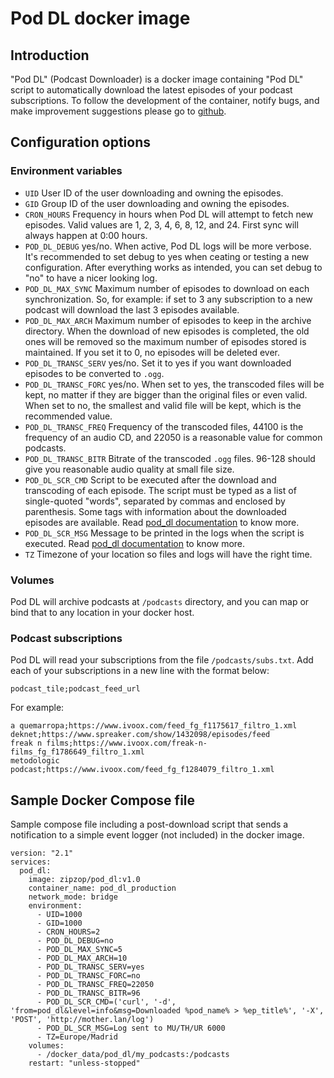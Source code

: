 # Pod DL docker image #

## Introduction ##

"Pod DL" (Podcast Downloader) is a docker image containing "Pod DL" script to automatically download the latest episodes
of your podcast subscriptions. To follow the development of the container, notify bugs, and make improvement suggestions
please go to [github](https://github.com/HeuristicPerson/pod_dl/).


## Configuration options ## 

### Environment variables ###

  * `UID` User ID of the user downloading and owning the episodes.
  * `GID` Group ID of the user downloading and owning the episodes.
  * `CRON_HOURS` Frequency in hours when Pod DL will attempt to fetch new episodes. Valid values are 1, 2, 3, 4, 6, 8, 12, and 24. First sync will always happen at 0:00 hours. 
  * `POD_DL_DEBUG` yes/no. When active, Pod DL logs will be more verbose. It's recommended to set debug to yes when ceating or testing a new configuration. After everything works as intended, you can set debug to
    "no" to have a nicer looking log.
  * `POD_DL_MAX_SYNC` Maximum number of episodes to download on each synchronization. So, for example: if set to 3 any
    subscription to a new podcast will download the last 3 episodes available.
  * `POD_DL_MAX_ARCH` Maximum number of episodes to keep in the archive directory. When the download of new episodes is
    completed, the old ones will be removed so the maximum number of episodes stored is maintained. If you set it to 0,
    no episodes will be deleted ever.
  * `POD_DL_TRANSC_SERV` yes/no. Set it to yes if you want downloaded episodes to be converted to `.ogg`.
  * `POD_DL_TRANSC_FORC` yes/no. When set to yes, the transcoded files will be kept, no matter if they are bigger than
    the original files or even valid. When set to no, the smallest and valid file will be kept, which is the recommended
    value.
  * `POD_DL_TRANSC_FREQ` Frequency of the transcoded files, 44100 is the frequency of an audio CD, and 22050 is a
    reasonable value for common podcasts.
  * `POD_DL_TRANSC_BITR` Bitrate of the transcoded `.ogg` files. 96-128 should give you reasonable audio quality at
    small file size.
  * `POD_DL_SCR_CMD` Script to be executed after the download and transcoding of each episode. The script must be typed
    as a list of single-quoted "words", separated by commas and enclosed by parenthesis. Some tags with information
    about the downloaded episodes are available. Read [pod_dl documentation](pod_dl/README.md) to know more.
  * `POD_DL_SCR_MSG` Message to be printed in the logs when the script is executed. Read
    [pod_dl documentation](pod_dl/README.md) to know more.
  * `TZ` Timezone of your location so files and logs will have the right time.


### Volumes ###

Pod DL will archive podcasts at `/podcasts` directory, and you can map or bind that to any location in your docker host.


### Podcast subscriptions ###

Pod DL will read your subscriptions from the file `/podcasts/subs.txt`. Add each of your subscriptions in a new line
with the format below:

    podcast_tile;podcast_feed_url

For example:

    a quemarropa;https://www.ivoox.com/feed_fg_f1175617_filtro_1.xml
    deknet;https://www.spreaker.com/show/1432098/episodes/feed
    freak n films;https://www.ivoox.com/freak-n-films_fg_f1786649_filtro_1.xml
    metodologic podcast;https://www.ivoox.com/feed_fg_f1284079_filtro_1.xml


## Sample Docker Compose file ##

Sample compose file including a post-download script that sends a notification to a simple event logger (not included)
in the docker image.

    version: "2.1"
    services:
      pod_dl:
        image: zipzop/pod_dl:v1.0
        container_name: pod_dl_production
        network_mode: bridge
        environment:
          - UID=1000
          - GID=1000
          - CRON_HOURS=2
          - POD_DL_DEBUG=no
          - POD_DL_MAX_SYNC=5
          - POD_DL_MAX_ARCH=10
          - POD_DL_TRANSC_SERV=yes
          - POD_DL_TRANSC_FORC=no
          - POD_DL_TRANSC_FREQ=22050
          - POD_DL_TRANSC_BITR=96
          - POD_DL_SCR_CMD=('curl', '-d', 'from=pod_dl&level=info&msg=Downloaded %pod_name% > %ep_title%', '-X', 'POST', 'http://mother.lan/log')
          - POD_DL_SCR_MSG=Log sent to MU/TH/UR 6000
          - TZ=Europe/Madrid
        volumes:
          - /docker_data/pod_dl/my_podcasts:/podcasts
        restart: "unless-stopped"
